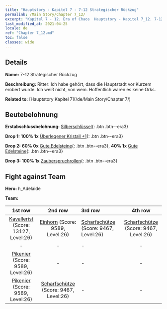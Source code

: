 ```yaml
---
title: "Hauptstory - Kapitel 7 - 7-12 Strategischer Rückzug"
permalink: /Main Story/Chapter 7_12/
excerpt: "Kapitel 7 - 12. Era of Chaos  Hauptstory - Kapitel 7_12. 7-12 Strategischer Rückzug"
last_modified_at: 2021-04-25
locale: de
ref: "Chapter 7_12.md"
toc: false
classes: wide
---
```


## Details

 **Name:** 7-12 Strategischer Rückzug

 **Beschreibung:** Ritter: Ich habe gehört, dass die Hauptstadt vor Kurzem erobert wurde. Ich weiß nicht, von wem. Hoffentlich waren es keine Orks.

 **Related to:** [Hauptstory Kapitel 7](/de/Main Story/Chapter 7/)

## Beutebelohnung

 **Erstabschlussbelohnung:** [Silberschlüssel](/ItemsDE/con_693/){: .btn .btn--era3}

 **Drop 1:** **100% 1x** [Überlegener Kristall +1](/ItemsDE/mat_24/){: .btn .btn--era3}

 **Drop 2:** **60% 0x** [Gute Edelsteine](/ItemsDE/mat_16/){: .btn .btn--era3}, **40% 1x** [Gute Edelsteine](/ItemsDE/mat_16/){: .btn .btn--era3}

 **Drop 3:** **100% 1x** [Zauberspruchrollen](/ItemsDE/con_694/){: .btn .btn--era3}


## Fight against Team
 **Hero:** h_Adelaide

 **Team:**


  | 1st row | 2nd row | 3rd row | 4th row |
  |:----:|:----:|:----|:----:|
  | [Kavallerist](/de/units/Cavalier/) (Score: 13127, Level:26)  | [Einhorn](/de/units/Unicorn/) (Score: 9589, Level:26)  | [Scharfschütze](/de/units/Marksman/) (Score: 9467, Level:26)  | [Scharfschütze](/de/units/Marksman/) (Score: 9467, Level:26)  |
  | - | - | - | - |
  | [Pikenier](/de/units/Pikeman/) (Score: 9589, Level:26)  | - | - | - |
  | [Pikenier](/de/units/Pikeman/) (Score: 9589, Level:26)  | [Scharfschütze](/de/units/Marksman/) (Score: 9467, Level:26)  | - | - |


